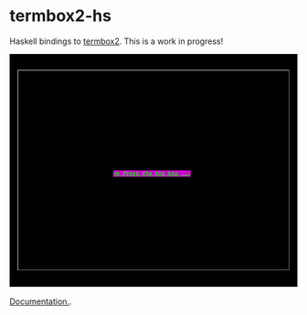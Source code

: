 # termbox2-hs

Haskell bindings to [termbox2](https://github.com/termbox/termbox2).
This is a work in progress!

![a screenshot of the test program](/screenshot.png)

[Documentation.](//gatlin.github.io/termbox2-hs).
